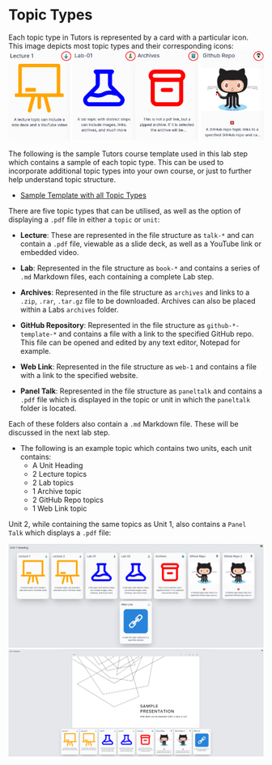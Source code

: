 # Topic Types

Each topic type in Tutors is represented by a card with a particular icon. This image depicts most topic types and their corresponding icons:
  ![Topics](img/topics.png)

The following is the sample Tutors course template used in this lab step which contains a sample of each topic type. This can be used to incorporate additional topic types into your own course, or just to further help understand topic structure.
  - [Sample Template with all Topic Types](archives/topics.zip)

There are five topic types that can be utilised, as well as the option of displaying a `.pdf` file in either a `topic` or `unit`:

- **Lecture**: These are represented in the file structure as `talk-*` and can contain a `.pdf` file, viewable as a slide deck, as well as a YouTube link or embedded video.

- **Lab**: Represented in the file structure as `book-*` and contains a series of `.md` Markdown files, each containing a complete Lab step.

- **Archives**: Represented in the file structure as `archives` and links to a `.zip`, `.rar`, `.tar.gz` file to be downloaded. Archives can also be placed within a Labs `archives` folder.

- **GitHub Repository**: Represented in the file structure as `github-*-template-*` and contains a file with a link to the specified GitHub repo. This file can be opened and edited by any text editor, Notepad for example.

- **Web Link**: Represented in the file structure as `web-1` and contains a file with a link to the specified website.

- **Panel Talk**: Represented in the file structure as `paneltalk` and contains a `.pdf` file which is displayed in the topic or unit in which the `paneltalk` folder is located.

Each of these folders also contain a `.md` Markdown file. These will be discussed in the next lab step.

- The following is an example topic which contains two units, each unit contains:
  - A Unit Heading
  - 2 Lecture topics
  - 2 Lab topics
  - 1 Archive topic
  - 2 GitHub Repo topics
  - 1 Web Link topic

Unit 2, while containing the same topics as Unit 1, also contains a `Panel Talk` which displays a `.pdf` file:

![Unit 1](img/u1.png)
![Unit 2](img/u2.png)